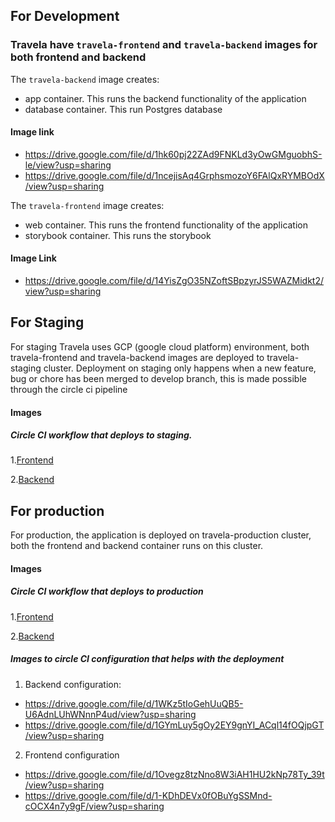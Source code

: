 ## For Development

### Travela have `travela-frontend` and `travela-backend` images for both frontend and backend
The `travela-backend` image creates:
 - app container. This runs the backend functionality of the application
 - database container. This run  Postgres database

#### Image link
- https://drive.google.com/file/d/1hk60pj22ZAd9FNKLd3yOwGMguobhS-le/view?usp=sharing
- https://drive.google.com/file/d/1ncejisAq4GrphsmozoY6FAlQxRYMBOdX/view?usp=sharing


The `travela-frontend` image creates:
- web container. This runs the frontend functionality of the application
- storybook container. This runs the storybook

#### Image Link
- https://drive.google.com/file/d/14YisZgO35NZoftSBpzyrJS5WAZMidkt2/view?usp=sharing


## For Staging

For staging Travela uses GCP (google cloud platform) environment, both travela-frontend and travela-backend images are deployed to  travela-staging cluster. Deployment  on staging only happens when a new feature, bug or chore has been merged to develop branch, this is made possible through the circle ci pipeline

#### Images
##### Circle CI workflow that deploys to staging.
1.[Frontend](https://drive.google.com/file/d/1vuseG_yInP8Y-EUwbgGsp5X_T_4q_aJz/view?usp=sharing)

2.[Backend](https://drive.google.com/file/d/1kcpYZoe-2_WQE6qrFm6pqwbux3Bt5zNG/view?usp=sharing)



## For production

For production, the application is deployed on travela-production cluster, both the frontend and backend container runs on this cluster.

#### Images
##### Circle CI workflow that deploys to production
1.[Frontend](https://drive.google.com/file/d/1PmaNn1E2_6ch8kB0AsOhuI6noPaI69x-/view?usp=sharing)

2.[Backend](https://drive.google.com/file/d/12Xq2fH_B3Q6T0aHnVADYodZy4CNSp97h/view?usp=sharing)



##### Images to circle CI configuration that helps with the deployment

1. Backend configuration:
- https://drive.google.com/file/d/1WKz5tIoGehUuQB5-U6AdnLUhWNnnP4ud/view?usp=sharing
- https://drive.google.com/file/d/1GYmLuy5gOy2EY9gnYI_ACql14fOQjpGT/view?usp=sharing



2. Frontend configuration
- https://drive.google.com/file/d/1Ovegz8tzNno8W3iAH1HU2kNp78Ty_39t/view?usp=sharing
- https://drive.google.com/file/d/1-KDhDEVx0fOBuYgSSMnd-cOCX4n7y9gF/view?usp=sharing

